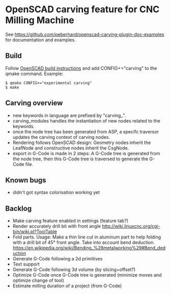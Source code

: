
# OpenSCAD carving feature for CNC Milling Machine

See https://github.com/peberhard/openscad-carving-plugin-doc-examples for documentation and examples.

## Build

Follow [OpenSCAD build instructions](https://en.wikibooks.org/wiki/OpenSCAD_User_Manual/Building_OpenSCAD_from_Sources) and add CONFIG+="carving" to the qmake command. Example:

    $ qmake CONFIG+="experimental carving"
    $ make


## Carving overview

- new keywords in language are prefixed by "carving_".
- carving_modules handles the instantiation of new nodes related to the keywords.
- once the node tree has been generated from ASP, a specifc traversor updates the carving context of carving nodes.
- Rendering follows OpenSCAD design: Geometry nodes inherit the LeafNode and constructive nodes inherit the CsgNode.
- export in G-Code is made in 2 steps: A G-Code tree is generated from the node tree, then this G-Code tree is traversed to generate the G-Code file.


## Known bugs

* didn't got syntax colorisation working yet


## Backlog

* Make carving feature enabled in settings (feature tab?)
* Render accurately drill bit with front angle http://wiki.linuxcnc.org/cgi-bin/wiki.pl?ToolTable
* Fold parts. Usage: Make a thin line cut in aluminum part to help folding with a drill bit of 45° front angle. Take into account bend deduction.
  https://en.wikipedia.org/wiki/Bending_%28metalworking%29#Bend_deduction
* Generate G-Code following a 2d primitives 
* Text support
* Generate G-Code following 3d volume (by slicing+offset?)
* Optimize G-Code once G-Code tree is generated (minimize moves and optimize change of tool)
* Estimate milling duration of a project (from G-Code)

